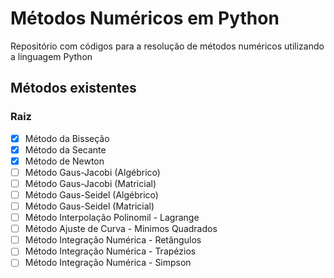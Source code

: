 # Métodos Numéricos em Python

Repositório com códigos para a resolução de métodos numéricos utilizando a linguagem Python

## Métodos existentes

### Raiz
- [x] Método da Bisseção
- [x] Método da Secante
- [x] Método de Newton
- [ ] Método Gaus-Jacobi (Algébrico) 
- [ ] Método Gaus-Jacobi (Matricial)
- [ ] Método Gaus-Seidel (Algébrico)
- [ ] Método Gaus-Seidel (Matricial)
- [ ] Método Interpolação Polinomil - Lagrange
- [ ] Método Ajuste de Curva - Minimos Quadrados
- [ ] Método Integração Numérica - Retângulos
- [ ] Método Integração Numérica - Trapézios
- [ ] Método Integração Numérica - Simpson
